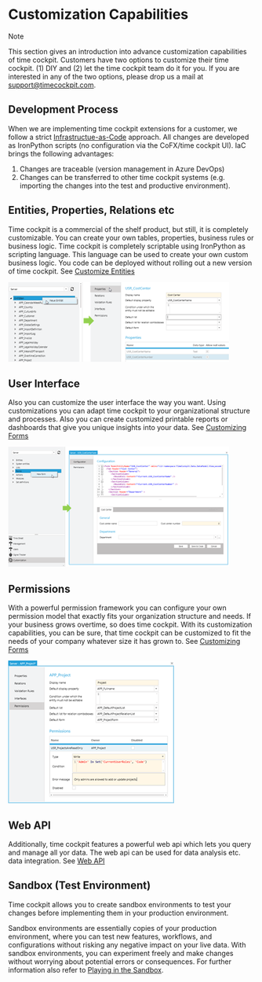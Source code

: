 # Customization Capabilities

> [!NOTE]
This section gives an introduction into advance customization capabilities of time cockpit. Customers have two options to customize their time cockpit. (1) DIY and (2) let the time cockpit team do it for you. If you are interested in any of the two options, please drop us a mail at [support@timecockpit.com](support@timecockpit.com).

## Development Process

When we are implementing time cockpit extensions for a customer, we follow a strict [Infrastructue-as-Code](https://learn.microsoft.com/en-us/devops/deliver/what-is-infrastructure-as-code) approach. All changes are developed as IronPython scripts (no configuration via the CoFX/time cockpit UI). IaC brings the following advantages:
1. Changes are traceable (version management in Azure DevOps)
1. Changes can be transferred to other time cockpit systems (e.g. importing the changes into the test and productive environment).

## Entities, Properties, Relations etc

Time cockpit is a commercial of the shelf product, but still, it is completely customizable. You can create your own tables, properties, business rules or business logic. Time cockpit is completely scriptable using IronPython as scripting language. This language can be used to create your own custom business logic. You code can be deployed without rolling out a new version of time cockpit. See [Customize Entities](entity.md)

![Edit Entity](images/wc-edit-entity.png "Edit Entity")

## User Interface

Also you can customize the user interface the way you want. Using customizations you can adapt time cockpit to your organizational structure and processes. Also you can create customized printable reports or dashboards that give you unique insights into your data. See [Customizing Forms](form.md)

![Edit Entity](images/wc-edit-form.png "Edit Entity")

## Permissions

With a powerful permission framework you can configure your own permission model that exactly fits your organization structure and needs. If your business grows overtime, so does time cockpit. With its customization capabilities, you can be sure, that time cockpit can be customized to fit the needs of your company whatever size it has grown to. See [Customizing Forms](form.md)

![Permissions](images/wc-edit-permission.png "Permissions")

## Web API

Additionally, time cockpit features a powerful web api which lets you query and manage all yor data. The web api can be used for data analysis etc. data integration. See [Web API](~/doc/web-api/overview.md)

## Sandbox (Test Environment)

Time cockpit allows you to create sandbox environments to test your changes before implementing them in your production environment.

Sandbox environments are essentially copies of your production environment, where you can test new features, workflows, and configurations without risking any negative impact on your live data. With sandbox environments, you can experiment freely and make changes without worrying about potential errors or consequences. For further information also refer to [Playing in the Sandbox](https://www.timecockpit.com/blog/2016/05/27/Playing-in-the-Sandbox).
